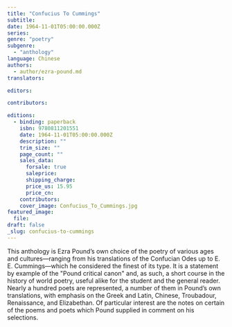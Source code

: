 ```yaml
---
title: "Confucius To Cummings"
subtitle:
date: 1964-11-01T05:00:00.000Z
series:
genre: "poetry"
subgenre:
  - "anthology"
language: Chinese
authors:
  - author/ezra-pound.md
translators:

editors:

contributors:

editions:
  - binding: paperback
    isbn: 9780811201551
    date: 1964-11-01T05:00:00.000Z
    description: ""
    trim_size: ""
    page_count: ""
    sales_data:
      forsale: true
      saleprice:
      shipping_charge:
      price_us: 15.95
      price_cn:
    contributors:
    cover_image: Confucius_To_Cummings.jpg
featured_image:
  file:
draft: false
_slug: confucius-to-cummings
---
```


This anthology is Ezra Pound’s own choice of the poetry of various ages and cultures––ranging from his translations of the Confucian Odes up to E. E. Cummings––which he considered the finest of its type. It is a statement by example of the "Pound critical canon" and, as such, a short course in the history of world poetry, useful alike for the student and the general reader. Nearly a hundred poets are represented, a number of them in Pound’s own translations, with emphasis on the Greek and Latin, Chinese, Troubadour, Renaissance, and Elizabethan. Of particular interest are the notes on certain of the poems and poets which Pound supplied in comment on his selections.


